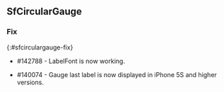 ## SfCircularGauge

### Fix
{:#sfcirculargauge-fix}

* \#142788 - LabelFont is now working.

* \#140074 - Gauge last label is now displayed in iPhone 5S and higher versions.
